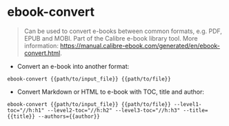 # ebook-convert

> Can be used to convert e-books between common formats, e.g. PDF, EPUB and MOBI.
> Part of the Calibre e-book library tool.
> More information: <https://manual.calibre-ebook.com/generated/en/ebook-convert.html>.

- Convert an e-book into another format:

`ebook-convert {{path/to/input_file}} {{path/to/file}}`

- Convert Markdown or HTML to e-book with TOC, title and author:

`ebook-convert {{path/to/input_file}} {{path/to/file}} --level1-toc="//h:h1" --level2-toc="//h:h2" --level3-toc="//h:h3" --title={{title}} --authors={{author}}`
